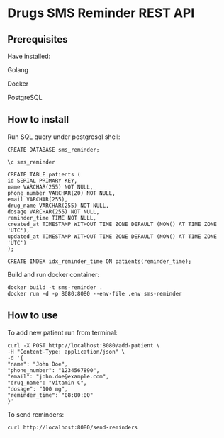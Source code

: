 # Drugs SMS Reminder REST API

## Prerequisites
Have installed:

Golang

Docker

PostgreSQL


## How to install
Run SQL query under postgresql shell:
```
CREATE DATABASE sms_reminder;

\c sms_reminder

CREATE TABLE patients (
id SERIAL PRIMARY KEY,
name VARCHAR(255) NOT NULL,
phone_number VARCHAR(20) NOT NULL,
email VARCHAR(255),
drug_name VARCHAR(255) NOT NULL,
dosage VARCHAR(255) NOT NULL,
reminder_time TIME NOT NULL,
created_at TIMESTAMP WITHOUT TIME ZONE DEFAULT (NOW() AT TIME ZONE 'UTC'),
updated_at TIMESTAMP WITHOUT TIME ZONE DEFAULT (NOW() AT TIME ZONE 'UTC')
);

CREATE INDEX idx_reminder_time ON patients(reminder_time);
```
Build and run docker container:

```
docker build -t sms-reminder .
docker run -d -p 8080:8080 --env-file .env sms-reminder
```

## How to use
To add new patient run from terminal:
```
curl -X POST http://localhost:8080/add-patient \
-H "Content-Type: application/json" \
-d '{
"name": "John Doe",
"phone_number": "1234567890",
"email": "john.doe@example.com",
"drug_name": "Vitamin C",
"dosage": "100 mg",
"reminder_time": "08:00:00"
}'
```

To send reminders:
```
curl http://localhost:8080/send-reminders
```

